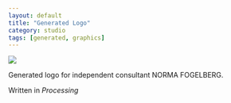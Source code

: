 ```yaml
---
layout: default
title: "Generated Logo"
category: studio
tags: [generated, graphics]
---
```



![](/assets/image/logo_norma.gif)


Generated logo for independent consultant NORMA FOGELBERG.

Written in *Processing*

